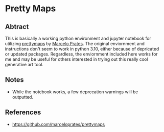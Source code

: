 # Pretty Maps

## Abtract

This is basically a working python environment and jupyter notebook for utilizing [prettymaps](https://github.com/marceloprates/prettymaps) by [Marcelo Prates](https://marceloprates.github.io/generative-art/). The original enviornment and instructions don't seem to work in python 3.10, either because of depricated or updated packages. Regardless, the enviornment included here works for me and may be useful for others interested in trying out this really cool generative art tool.

## Notes

- While the notebook works, a few deprecation warnings will be outputted.

## References

- https://github.com/marceloprates/prettymaps
